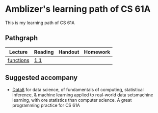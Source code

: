 # Amblizer's learning path of CS 61A

This is my learning path of CS 61A

## Pathgraph

Lecture | Reading | Handout | Homework
---|---|---|---
[functions][v1] | [1.1][r1]

<!-- links -->
[v1]:https://www.youtube.com/watch?v=v5CP0zpYUcw&list=PL6BsET-8jgYUV8Jxv0D7BLxbg-xIkh0vk&vq=hd1080

[r1]:http://composingprograms.com/pages/11-getting-started.html

## Suggested accompany

- [Data8](http://data8.org/) for data science, of fundamentals of computing, statistical inference, & machine learning applied to real-world data setsmachine learning, with ore statistics than computer science. A great programming practice for CS 61A